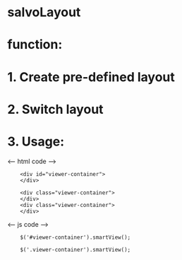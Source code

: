 # salvoLayout
# function:
# 1. Create pre-defined layout
# 2. Switch layout 
# 3. Usage:

<-- html code -->

		<div id="viewer-container">
		</div>

		<div class="viewer-container">
		</div>
		<div class="viewer-container">
		</div>

<-- js code -->

		$('#viewer-container').smartView();

		$('.viewer-container').smartView();	